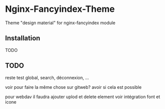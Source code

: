 # Nginx-Fancyindex-Theme

Theme "design material" for nginx-fancyindex module

## Installation

TODO

## TODO


reste test global, search, déconnexion, ...

voir pour faire la même chose sur gitweb? avoir si cela est possible

pour webdav il faudra ajouter uplod et delete element
voir intégration font et icone